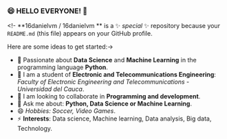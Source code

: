 ### 😄 HELLO EVERYONE! 👋

<!-
**16danielvm / 16danielvm ** is a ✨ _special_ ✨ repository because your `README.md` (this file) appears on your GitHub profile.

Here are some ideas to get started:->

- 🔭 Passionate about **Data Science** and **Machine Learning** in the programming language **Python**.
- 🌱 I am a student of **Electronic and Telecommunications Engineering**: *Faculty of Electronic Engineering and Telecommunications - Universidad del Cauca*.
- 👯 I am looking to collaborate in **Programming and development**.
- 💬 Ask me about: **Python, Data Science or Machine Learning**.
- 😄 *Hobbies: Soccer, Video Games*.
- ⚡ **Interests**: Data science, Machine learning, Data analysis, Big data, Technology. 

